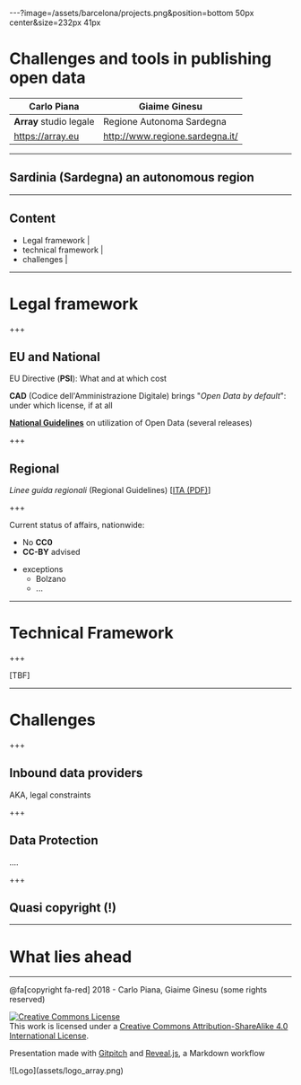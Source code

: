 ---?image=/assets/barcelona/projects.png&position=bottom 50px center&size=232px 41px

# Challenges and tools in publishing open data

Carlo Piana    |  Giaime Ginesu
--|--
**Array** studio legale  |  Regione Autonoma Sardegna
  https://array.eu   |  http://www.regione.sardegna.it/





---

## Sardinia (Sardegna) an autonomous region

---

## Content

* Legal framework |
* technical framework |
* challenges |

---

# Legal framework

+++

## EU and National

EU Directive (**PSI**): What and at which cost

**CAD** (Codice dell'Amministrazione Digitale) brings "_Open Data by default_": under which license, if at all

[**National Guidelines**](http://lg-patrimonio-pubblico.readthedocs.io/it/latest/index.html) on utilization of Open Data (several releases)

+++

## Regional

_Linee guida regionali_ (Regional Guidelines) [[ITA (PDF)][1c94ddee]]

  [1c94ddee]: http://opendata.regione.sardegna.it/informazioni "Introductory page with link to PDF"

+++

Current status of affairs, nationwide:

* No **CC0**
* **CC-BY** advised
- exceptions
    - Bolzano
    - ...

---

# Technical Framework

+++

[TBF]

---

# Challenges

+++

## Inbound data providers

AKA, legal constraints

+++

## Data Protection

....

+++

## Quasi copyright (!)

---

# What lies ahead

---

<div class="bottom">
@fa[copyright fa-red] 2018 - Carlo Piana, Giaime Ginesu (some rights reserved)   

<a rel="license" href="http://creativecommons.org/licenses/by-sa/4.0/"><img alt="Creative Commons License" style="border-width:0" src="https://i.creativecommons.org/l/by-sa/4.0/88x31.png" /></a><br />This work is licensed under a <a rel="license" href="http://creativecommons.org/licenses/by-sa/4.0/">Creative Commons Attribution-ShareAlike 4.0 International License</a>.  


Presentation made with [Gitpitch](https://gitpitch.com/) and [Reveal.js][81aa3153], a Markdown workflow
</div>

<div class="borderless">
![Logo](assets/logo_array.png)
</div>

  [81aa3153]: https://revealjs.com/ "Reveal"
